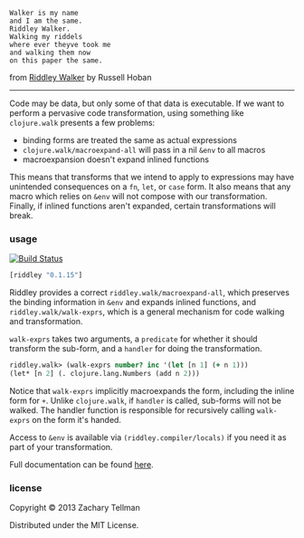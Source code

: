     Walker is my name
    and I am the same.
    Riddley Walker.
    Walking my riddels
    where ever theyve took me
    and walking them now
    on this paper the same.

from [Riddley Walker](http://en.wikipedia.org/wiki/Riddley_Walker) by Russell Hoban

---

Code may be data, but only some of that data is executable.  If we want to perform a pervasive code transformation, using something like `clojure.walk` presents a few problems:

* binding forms are treated the same as actual expressions
* `clojure.walk/macroexpand-all` will pass in a nil `&env` to all macros
* macroexpansion doesn't expand inlined functions

This means that transforms that we intend to apply to expressions may have unintended consequences on a `fn`, `let`, or `case` form.  It also means that any macro which relies on `&env` will not compose with our transformation.  Finally, if inlined functions aren't expanded, certain transformations will break.

### usage

[![Build Status](https://travis-ci.org/ztellman/riddley.png?branch=master)](https://travis-ci.org/ztellman/riddley)

```clj
[riddley "0.1.15"]
```

Riddley provides a correct `riddley.walk/macroexpand-all`, which preserves the binding information in `&env` and expands inlined functions, and `riddley.walk/walk-exprs`, which is a general mechanism for code walking and transformation.

`walk-exprs` takes two arguments, a `predicate` for whether it should transform the sub-form, and a `handler` for doing the transformation.

```clj
riddley.walk> (walk-exprs number? inc '(let [n 1] (+ n 1)))
(let* [n 2] (. clojure.lang.Numbers (add n 2)))
```

Notice that `walk-exprs` implicitly macroexpands the form, including the inline form for `+`.  Unlike `clojure.walk`, if `handler` is called, sub-forms will not be walked.  The handler function is responsible for recursively calling `walk-exprs` on the form it's handed.

Access to `&env` is available via `(riddley.compiler/locals)` if you need it as part of your transformation.

Full documentation can be found [here](http://aleph.io/codox/riddley/).

### license

Copyright © 2013 Zachary Tellman

Distributed under the MIT License.
